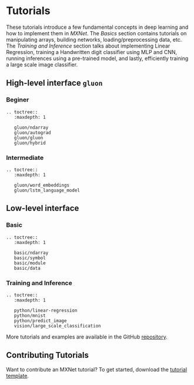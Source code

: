 # Tutorials

These tutorials introduce a few fundamental concepts in deep learning and how to implement them in _MXNet_. The _Basics_ section contains tutorials on manipulating arrays, building networks, loading/preprocessing data, etc. The _Training and Inference_ section talks about implementing Linear Regression, training a Handwritten digit classifier using MLP and CNN, running inferences using a pre-trained model, and lastly, efficiently training a large scale image classifier.

## High-level interface `gluon`

### Beginer

```eval_rst
.. toctree::
   :maxdepth: 1

   gluon/ndarray
   gluon/autograd
   gluon/gluon
   gluon/hybrid
```

### Intermediate

```eval_rst
.. toctree::
   :maxdepth: 1

   gluon/word_embeddings
   gluon/lstm_language_model
```
## Low-level interface


### Basic

```eval_rst
.. toctree::
   :maxdepth: 1

   basic/ndarray
   basic/symbol
   basic/module
   basic/data
```

### Training and Inference

```eval_rst
.. toctree::
   :maxdepth: 1

   python/linear-regression
   python/mnist
   python/predict_image
   vision/large_scale_classification
```

More tutorials and examples are available in the GitHub [repository](https://github.com/dmlc/mxnet/tree/master/example).

## Contributing Tutorials

Want to contribute an MXNet tutorial? To get started, download the [tutorial template](https://github.com/dmlc/mxnet/tree/master/example/MXNetTutorialTemplate.ipynb).
